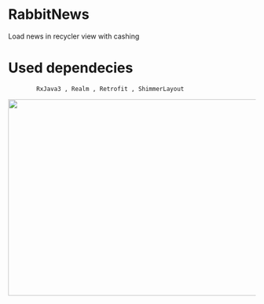 # RabbitNews
Load news in recycler view with cashing 

# Used dependecies 
            RxJava3 , Realm , Retrofit , ShimmerLayout

<img src="https://user-images.githubusercontent.com/25991597/149540976-649368d8-465c-4179-895a-2bf82bf498a2.jpg" width="800" height="400" />

